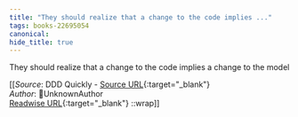 ```yaml
---
title: "They should realize that a change to the code implies ..."
tags: books-22695054
canonical: 
hide_title: true
---
```


They should realize that a change to the code implies a change to the model


[[_Source_: DDD Quickly - [Source URL](){:target="_blank"}<br>
_Author_: UnknownAuthor<br>
[Readwise URL](https://readwise.io/open/446271382){:target="_blank"}
::wrap]]